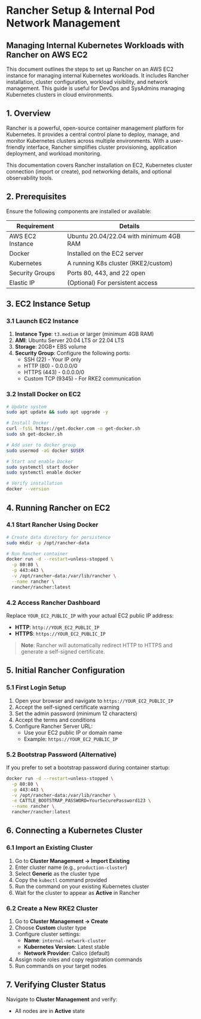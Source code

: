 # Rancher Setup & Internal Pod Network Management

## Managing Internal Kubernetes Workloads with Rancher on AWS EC2

This document outlines the steps to set up Rancher on an AWS EC2 instance for managing internal Kubernetes workloads. It includes Rancher installation, cluster configuration, workload visibility, and network management. This guide is useful for DevOps and SysAdmins managing Kubernetes clusters in cloud environments.

## 1. Overview

Rancher is a powerful, open-source container management platform for Kubernetes. It provides a central control plane to deploy, manage, and monitor Kubernetes clusters across multiple environments. With a user-friendly interface, Rancher simplifies cluster provisioning, application deployment, and workload monitoring.

This documentation covers Rancher installation on EC2, Kubernetes cluster connection (import or create), pod networking details, and optional observability tools.

## 2. Prerequisites

Ensure the following components are installed or available:

| Requirement | Details |
|-------------|---------|
| AWS EC2 Instance | Ubuntu 20.04/22.04 with minimum 4GB RAM |
| Docker | Installed on the EC2 server |
| Kubernetes | A running K8s cluster (RKE2/custom) |
| Security Groups | Ports 80, 443, and 22 open |
| Elastic IP | (Optional) For persistent access |

## 3. EC2 Instance Setup

### 3.1 Launch EC2 Instance

1. **Instance Type**: `t3.medium` or larger (minimum 4GB RAM)
2. **AMI**: Ubuntu Server 20.04 LTS or 22.04 LTS
3. **Storage**: 20GB+ EBS volume
4. **Security Group**: Configure the following ports:
   - SSH (22) - Your IP only
   - HTTP (80) - 0.0.0.0/0
   - HTTPS (443) - 0.0.0.0/0
   - Custom TCP (9345) - For RKE2 communication

### 3.2 Install Docker on EC2

```bash
# Update system
sudo apt update && sudo apt upgrade -y

# Install Docker
curl -fsSL https://get.docker.com -o get-docker.sh
sudo sh get-docker.sh

# Add user to docker group
sudo usermod -aG docker $USER

# Start and enable Docker
sudo systemctl start docker
sudo systemctl enable docker

# Verify installation
docker --version
```

## 4. Running Rancher on EC2

### 4.1 Start Rancher Using Docker

```bash
# Create data directory for persistence
sudo mkdir -p /opt/rancher-data

# Run Rancher container
docker run -d --restart=unless-stopped \
  -p 80:80 \
  -p 443:443 \
  -v /opt/rancher-data:/var/lib/rancher \
  --name rancher \
  rancher/rancher:latest
```

### 4.2 Access Rancher Dashboard

Replace `YOUR_EC2_PUBLIC_IP` with your actual EC2 public IP address:

- **HTTP**: `http://YOUR_EC2_PUBLIC_IP`
- **HTTPS**: `https://YOUR_EC2_PUBLIC_IP`

> **Note**: Rancher will automatically redirect HTTP to HTTPS and generate a self-signed certificate.

## 5. Initial Rancher Configuration

### 5.1 First Login Setup

1. Open your browser and navigate to `https://YOUR_EC2_PUBLIC_IP`
2. Accept the self-signed certificate warning
3. Set the admin password (minimum 12 characters)
4. Accept the terms and conditions
5. Configure Rancher Server URL:
   - Use your EC2 public IP or domain name
   - Example: `https://YOUR_EC2_PUBLIC_IP`

### 5.2 Bootstrap Password (Alternative)

If you prefer to set a bootstrap password during container startup:

```bash
docker run -d --restart=unless-stopped \
  -p 80:80 \
  -p 443:443 \
  -v /opt/rancher-data:/var/lib/rancher \
  -e CATTLE_BOOTSTRAP_PASSWORD=YourSecurePassword123 \
  --name rancher \
  rancher/rancher:latest
```

## 6. Connecting a Kubernetes Cluster

### 6.1 Import an Existing Cluster

1. Go to **Cluster Management → Import Existing**
2. Enter cluster name (e.g., `production-cluster`)
3. Select **Generic** as the cluster type
4. Copy the `kubectl` command provided
5. Run the command on your existing Kubernetes cluster
6. Wait for the cluster to appear as **Active** in Rancher

### 6.2 Create a New RKE2 Cluster

1. Go to **Cluster Management → Create**
2. Choose **Custom** cluster type
3. Configure cluster settings:
   - **Name**: `internal-network-cluster`
   - **Kubernetes Version**: Latest stable
   - **Network Provider**: Calico (default)
4. Assign node roles and copy registration commands
5. Run commands on your target nodes

## 7. Verifying Cluster Status

Navigate to **Cluster Management** and verify:

- All nodes are in **Active** state